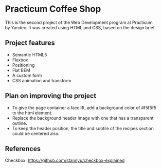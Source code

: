 # Practicum Coffee Shop

This is the second project of the Web Development program at Practicum by Yandex. It was created using HTML and CSS, based on the design brief.

## Project features

- Semantic HTML5
- Flexbox
- Positioning
- Flat BEM
- A custom form
- CSS animation and transform

## Plan on improving the project

- To give the page container a facelift, add a background color of #f5f5f5 to the html element.
- Replace the background header image with one that has a transparent outline.
- To keep the header position, the title and subtile of the recipes section could be centered also.

## References

Checkbox: https://github.com/stannyu/checkbox-explained
